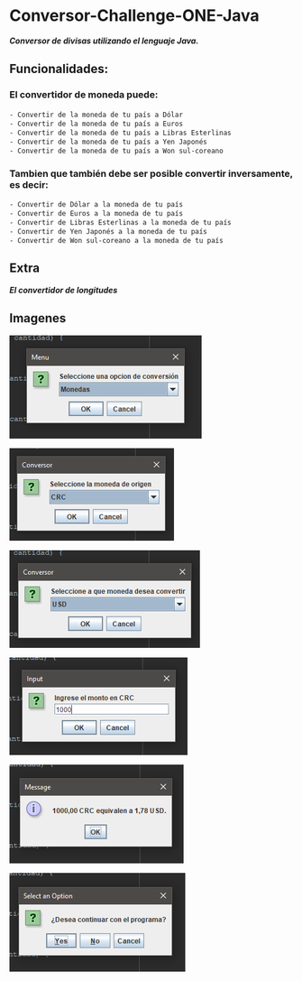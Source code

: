 # Conversor-Challenge-ONE-Java

***Conversor de divisas utilizando el lenguaje Java.***

## Funcionalidades:

### El convertidor de moneda puede:

    - Convertir de la moneda de tu país a Dólar
    - Convertir de la moneda de tu país a Euros
    - Convertir de la moneda de tu país a Libras Esterlinas
    - Convertir de la moneda de tu país a Yen Japonés
    - Convertir de la moneda de tu país a Won sul-coreano

### Tambien que también debe ser posible convertir inversamente, es decir:

    - Convertir de Dólar a la moneda de tu país
    - Convertir de Euros a la moneda de tu país
    - Convertir de Libras Esterlinas a la moneda de tu país
    - Convertir de Yen Japonés a la moneda de tu país
    - Convertir de Won sul-coreano a la moneda de tu país

## Extra

***El convertidor de longitudes***

## Imagenes

![Menu](./ReadmeImg/Menu.png)

![Conversor](./ReadmeImg/Seleccionar.png)

![Conversor](./ReadmeImg/Seleccionar2.png)

![Conversor](./ReadmeImg/Ingresar.png)

![Conversor](./ReadmeImg/Resultado.png)

![Conversor](./ReadmeImg/Continuar.png)